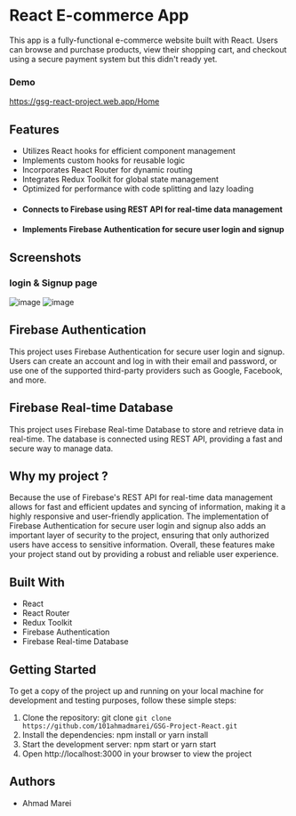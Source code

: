 # React E-commerce App

This app is a fully-functional e-commerce website built with React. Users can browse and purchase products, view their shopping cart, and checkout using a secure payment system but this didn't ready yet.

### Demo
https://gsg-react-project.web.app/Home

## Features

* Utilizes React hooks for efficient component management
* Implements custom hooks for reusable logic
* Incorporates React Router for dynamic routing
* Integrates Redux Toolkit for global state management
* Optimized for performance with code splitting and lazy loading
* #### Connects to Firebase using REST API for real-time data management
* #### Implements Firebase Authentication for secure user login and signup

## Screenshots
### login & Signup page
![image](https://user-images.githubusercontent.com/82359651/213729981-781931e8-cf60-48e7-8dbc-29ac7637a6df.png)
![image](https://user-images.githubusercontent.com/82359651/213730111-8c461e32-a412-4b99-af95-5e91836dc097.png)
<!-- ### sales & wishlist cart
![image](https://user-images.githubusercontent.com/82359651/213730581-a71d7285-2554-437a-aae8-8b72d4051454.png)
![image](https://user-images.githubusercontent.com/82359651/213730977-18839125-1ef3-4647-8fbb-262d570803b8.png) -->

## Firebase Authentication
This project uses Firebase Authentication for secure user login and signup. Users can create an account and log in with their email and password, or use one of the supported third-party providers such as Google, Facebook, and more.

## Firebase Real-time Database
This project uses Firebase Real-time Database to store and retrieve data in real-time. The database is connected using REST API, providing a fast and secure way to manage data.

## Why my project ?
Because the use of Firebase's REST API for real-time data management allows for fast and efficient updates and syncing of information, making it a highly responsive and user-friendly application. The implementation of Firebase Authentication for secure user login and signup also adds an important layer of security to the project, ensuring that only authorized users have access to sensitive information. Overall, these features make your project stand out by providing a robust and reliable user experience.

## Built With
* React
* React Router
* Redux Toolkit
* Firebase Authentication
* Firebase Real-time Database
<!-- 
## Installation

1. Clone the repository: `git clone https://github.com/101ahmadmarei/GSG-Project-React.git` -->

## Getting Started
To get a copy of the project up and running on your local machine for development and testing purposes, follow these simple steps:

1. Clone the repository: git clone `git clone https://github.com/101ahmadmarei/GSG-Project-React.git`
2. Install the dependencies: npm install or yarn install
3. Start the development server: npm start or yarn start
4. Open http://localhost:3000 in your browser to view the project

  ## Authors
  * Ahmad Marei
